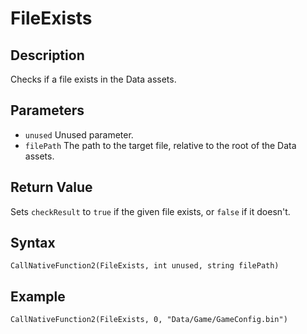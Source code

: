 # FileExists

## Description
Checks if a file exists in the Data assets.

## Parameters
- `unused`
Unused parameter.
- `filePath`
The path to the target file, relative to the root of the Data assets.

## Return Value
Sets `checkResult` to `true` if the given file exists, or `false` if it doesn't.

## Syntax
```
CallNativeFunction2(FileExists, int unused, string filePath)
```

## Example
```
CallNativeFunction2(FileExists, 0, "Data/Game/GameConfig.bin")
```